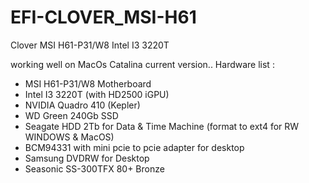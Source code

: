 # EFI-CLOVER_MSI-H61
Clover MSI H61-P31/W8 Intel I3 3220T


working well on MacOs Catalina current version..
Hardware list :
- MSI H61-P31/W8 Motherboard
- Intel I3 3220T (with HD2500 iGPU)
- NVIDIA Quadro 410 (Kepler)
- WD Green 240Gb SSD
- Seagate HDD 2Tb for Data & Time Machine (format to ext4 for RW WINDOWS & MacOS)
- BCM94331 with mini pcie to pcie adapter for desktop
- Samsung DVDRW for Desktop
- Seasonic SS-300TFX 80+ Bronze
